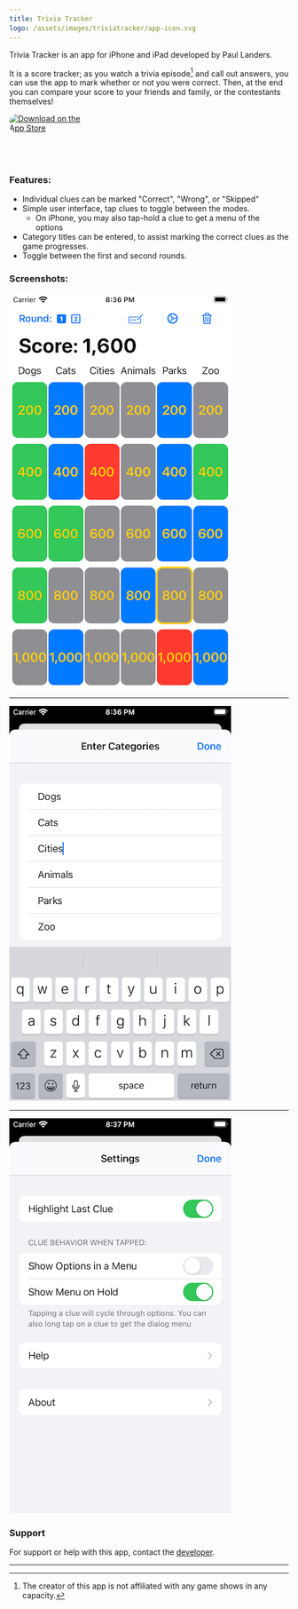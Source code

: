 ```yaml
---
title: Trivia Tracker
logo: /assets/images/triviatracker/app-icon.svg
---
```


Trivia Tracker is an app for iPhone and iPad developed by Paul Landers.

It is a score tracker; as you watch a trivia episode[^1] and call out answers, you can use the app to mark whether or not you were correct. Then, at the end you can compare your score to your friends and family, or the contestants themselves!

<a href="https://apps.apple.com/us/app/trivia-tracker/id1540451770?itsct=apps_box&amp;itscg=30200" class="not-prose" style="display: inline-block; overflow: hidden; border-top-left-radius: 13px; border-top-right-radius: 13px; border-bottom-right-radius: 13px; border-bottom-left-radius: 13px; width: 150px; height: 83px;"><img src="https://tools.applemediaservices.com/api/badges/download-on-the-app-store/black/en-US?size=250x83&amp;releaseDate=1605657600&h=a3ebb5ba3358dc3aa77b89a498f77a60" alt="Download on the App Store" style="border-top-left-radius: 13px; border-top-right-radius: 13px; border-bottom-right-radius: 13px; border-bottom-left-radius: 13px; width: 250px; height: 83px;"></a>

### Features:
* Individual clues can be marked "Correct", "Wrong", or "Skipped"
* Simple user interface, tap clues to toggle between the modes.
  * On iPhone, you may also tap-hold a clue to get a menu of the options
* Category titles can be entered, to assist marking the correct clues as the game progresses.
* Toggle between the first and second rounds.

### Screenshots:
![Standard Usage](/assets/images/triviatracker/usage.png)
- - -
![Category Entry](/assets/images/triviatracker/categories.png "Category titles should be kept short")
- - -
![Settings](/assets/images/triviatracker/settings.png)

### Support
For support or help with this app, contact the [developer](mailto:paul@thelanders.family).

- - -

[^1]: The creator of this app is not affiliated with any game shows in any capacity.
